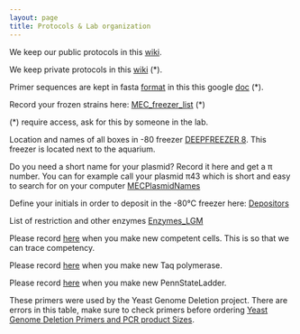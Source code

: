 ```yaml
---
layout: page
title: Protocols & Lab organization
---
```


We keep our public protocols in this [wiki](https://github.com/MetabolicEngineeringGroupCBMA/MetabolicEngineeringGroupCBMA.github.io/wiki).

We keep private protocols in this [wiki](https://github.com/MetabolicEngineeringGroupCBMA/genetic-work-in-progress/wiki) (*).

Primer sequences are kept in fasta [format](https://en.wikipedia.org/wiki/FASTA_format#Description_line) in this this google [doc](https://docs.google.com/document/d/1TfKUGfgoNLhM8fXh8LbT8TxDb_vpuViC37C-xepqJY8/edit) (*).

Record your frozen strains here: [MEC_freezer_list](https://docs.google.com/spreadsheets/d/1eqhkhCqclrUXF75M1uVdcez7PdsAuJ64UBSVO6MXB1Q/edit#gid=1901694203) (*)

(*) require access, ask for this by someone in the lab.

Location and names of all boxes in -80 freezer [DEEPFREEZER 8](https://docs.google.com/spreadsheets/d/1eqhkhCqclrUXF75M1uVdcez7PdsAuJ64UBSVO6MXB1Q/edit#gid=1467824477).
This freezer is located next to the aquarium.

Do you need a short name for your plasmid? Record it here and get a π number. You can for example call
your plasmid π43 which is short and easy to search for on your
computer [MECPlasmidNames](https://docs.google.com/spreadsheets/d/1eqhkhCqclrUXF75M1uVdcez7PdsAuJ64UBSVO6MXB1Q/edit#gid=1698645724)


Define your initials in order to deposit in the -80°C freezer here: [Depositors](https://docs.google.com/spreadsheets/d/1eqhkhCqclrUXF75M1uVdcez7PdsAuJ64UBSVO6MXB1Q/edit#gid=912966047)


List of restriction and other enzymes [Enzymes_LGM](https://docs.google.com/spreadsheets/d/1eqhkhCqclrUXF75M1uVdcez7PdsAuJ64UBSVO6MXB1Q/edit#gid=52431770)


Please record [here](https://docs.google.com/spreadsheets/d/1eqhkhCqclrUXF75M1uVdcez7PdsAuJ64UBSVO6MXB1Q/edit#gid=964731213)
when you make new competent cells. This is so that we can trace competency.

Please record [here](https://docs.google.com/spreadsheets/d/1eqhkhCqclrUXF75M1uVdcez7PdsAuJ64UBSVO6MXB1Q/edit#gid=176499668)
 when you make new Taq polymerase.

Please record [here](https://docs.google.com/spreadsheets/d/1eqhkhCqclrUXF75M1uVdcez7PdsAuJ64UBSVO6MXB1Q/edit#gid=1457101389)
 when you make new PennStateLadder.

These primers were used by the Yeast Genome Deletion project. There are errors in this table, make sure
to check primers before ordering [Yeast Genome Deletion Primers and PCR product Sizes](https://docs.google.com/spreadsheets/d/1pVlMkCKb6iX-w-2Q3OP2iP0UMH72PEHf9TuGM4SdRZk).

